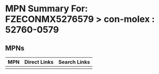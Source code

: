 



# MPN Summary For: FZECONMX5276579 > con-molex : 52760-0579

## MPNs
  

|MPN|Direct Links|Search Links|
| :--- | :--- | :--- |
||||
